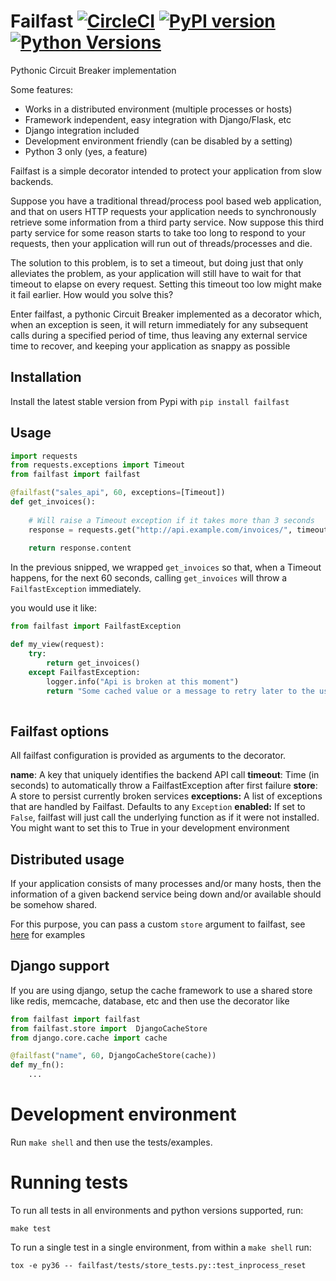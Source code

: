 Failfast [![CircleCI](https://circleci.com/gh/ticketea/failfast.svg?style=svg&circle-token=7c5486e8508438ca0b70ef3d795c814d71ef91f4)](https://circleci.com/gh/ticketea/failfast) [![PyPI version](https://img.shields.io/pypi/v/failfast.svg)]() [![Python Versions](https://img.shields.io/pypi/pyversions/failfast.svg)]()
=======

Pythonic Circuit Breaker implementation

Some features:

   * Works in a distributed environment (multiple processes or hosts)
   * Framework independent, easy integration with Django/Flask, etc
   * Django integration included
   * Development environment friendly (can be disabled by a setting)
   * Python 3 only (yes, a feature)
 

Failfast is a simple decorator intended to protect your application from slow backends.

Suppose you have a traditional thread/process pool based web application, and that on users
HTTP requests your application needs to synchronously retrieve some information from a third 
party service. Now suppose this third party service for some reason starts to take too long 
to respond to your requests, then your application will run out of threads/processes and die.

The solution to this problem, is to set a timeout, but doing just that only alleviates the problem,
as your application will still have to wait for that timeout to elapse on every request. Setting
this timeout too low might make it fail earlier. How would you solve this?

Enter failfast, a pythonic Circuit Breaker implemented as a decorator which, when an exception 
is seen, it will return immediately for any subsequent calls during a specified period of time, thus
leaving any external service time to recover, and keeping your application as snappy as possible


Installation
-----------

Install the latest stable version from Pypi with `pip install failfast`


Usage
-----

```python
import requests
from requests.exceptions import Timeout
from failfast import failfast

@failfast("sales_api", 60, exceptions=[Timeout])
def get_invoices():
    
    # Will raise a Timeout exception if it takes more than 3 seconds
    response = requests.get("http://api.example.com/invoices/", timeout=3)
    
    return response.content

```

In the previous snipped, we wrapped `get_invoices` so that, when a Timeout happens, for the next
60 seconds, calling `get_invoices` will throw a `FailfastException` immediately.


you would use it like:

```python
from failfast import FailfastException

def my_view(request):
    try:
        return get_invoices()
    except FailfastException:
        logger.info("Api is broken at this moment")
        return "Some cached value or a message to retry later to the user"
    
```

Failfast options
----------------

All failfast configuration is provided as arguments to the decorator.

  **name**: A key that uniquely identifies the backend API call
  **timeout**: Time (in seconds) to automatically throw a FailfastException after first failure
  **store**: A store to persist currently broken services
  **exceptions:** A list of exceptions that are handled by Failfast. Defaults to any `Exception`
  **enabled:** If set to `False`, failfast will just call the underlying function as if it were not installed. 
  You might want to set this to True in your development environment

Distributed usage
-----------------

If your application consists of many processes and/or many hosts, then the information
of a given backend service being down and/or available should be somehow shared.

For this purpose, you can pass a custom `store` argument to failfast, see [here](failfast/store.py) for examples


Django support
--------------

If you are using django, setup the cache framework to use a shared store like redis, memcache, database, etc
and then use the decorator like
```python
from failfast import failfast
from failfast.store import  DjangoCacheStore
from django.core.cache import cache

@failfast("name", 60, DjangoCacheStore(cache))
def my_fn():
    ...
```

Development environment
=======================

Run `make shell` and then use the tests/examples.


Running tests
=============

To run all tests in all environments and python versions supported, run:

    make test


To run a single test in a single environment, from within a `make shell` run:

    tox -e py36 -- failfast/tests/store_tests.py::test_inprocess_reset
